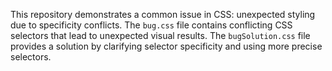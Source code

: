 This repository demonstrates a common issue in CSS: unexpected styling due to specificity conflicts. The `bug.css` file contains conflicting CSS selectors that lead to unexpected visual results. The `bugSolution.css` file provides a solution by clarifying selector specificity and using more precise selectors.